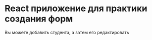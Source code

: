# React приложение для практики создания форм

Вы можете добавить студента, а затем его редактировать
